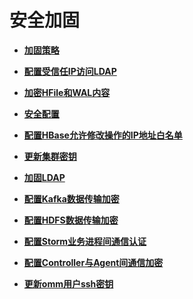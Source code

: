 # 安全加固<a name="admin_guide_000271"></a>

-   **[加固策略](加固策略.md)**  

-   **[配置受信任IP访问LDAP](配置受信任IP访问LDAP.md)**  

-   **[加密HFile和WAL内容](加密HFile和WAL内容.md)**  

-   **[安全配置](安全配置.md)**  

-   **[配置HBase允许修改操作的IP地址白名单](配置HBase允许修改操作的IP地址白名单.md)**  

-   **[更新集群密钥](更新集群密钥.md)**  

-   **[加固LDAP](加固LDAP.md)**  

-   **[配置Kafka数据传输加密](配置Kafka数据传输加密.md)**  

-   **[配置HDFS数据传输加密](配置HDFS数据传输加密.md)**  

-   **[配置Storm业务进程间通信认证](配置Storm业务进程间通信认证.md)**  

-   **[配置Controller与Agent间通信加密](配置Controller与Agent间通信加密.md)**  

-   **[更新omm用户ssh密钥](更新omm用户ssh密钥.md)**  


